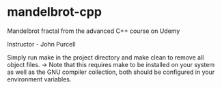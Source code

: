 # mandelbrot-cpp
Mandelbrot fractal from the advanced C++ course on Udemy

Instructor - John Purcell

Simply run make in the project directory and make clean to remove all object files.
-> Note that this requires make to be installed on your system as well as the GNU compiler collection, 
both should be configured in your environment variables.
